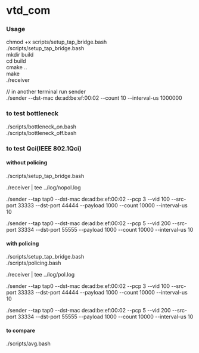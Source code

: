 # vtd_com



### Usage
chmod +x scripts/setup_tap_bridge.bash  
./scripts/setup_tap_bridge.bash  
mkdir build  
cd build  
cmake ..  
make  
./receiver  

// in another terminal run sender  
./sender --dst-mac de:ad:be:ef:00:02 --count 10 --interval-us 1000000  


### to test bottleneck

./scripts/bottleneck_on.bash  
./scripts/bottleneck_off.bash  
  
### to test Qci(IEEE 802.1Qci)  
  
#### without policing  
  
./scripts/setup_tap_bridge.bash  
  
./receiver | tee ../log/nopol.log  
  
./sender --tap tap0 --dst-mac de:ad:be:ef:00:02 --pcp 3 --vid 100 --src-port 33333 --dst-port 44444 --payload 1000 --count 10000 --interval-us 10  
  
./sender --tap tap0 --dst-mac de:ad:be:ef:00:02 --pcp 5 --vid 200 --src-port 33334 --dst-port 55555 --payload 1000 --count 10000 --interval-us 10
  
#### with policing  
  
./scripts/setup_tap_bridge.bash  
./scripts/policing.bash  
  
./receiver | tee ../log/pol.log  

./sender --tap tap0 --dst-mac de:ad:be:ef:00:02 --pcp 3 --vid 100 --src-port 33333 --dst-port 44444 --payload 1000 --count 10000 --interval-us 10  
  
./sender --tap tap0 --dst-mac de:ad:be:ef:00:02 --pcp 5 --vid 200 --src-port 33334 --dst-port 55555 --payload 1000 --count 10000 --interval-us 10

#### to compare
./scripts/avg.bash  